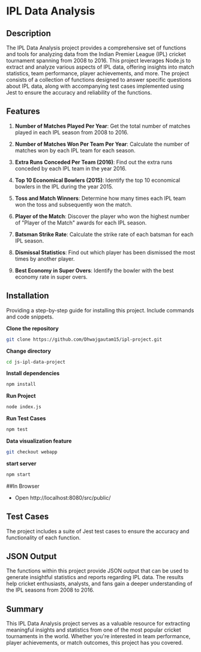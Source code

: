 # IPL Data Analysis

## Description

The IPL Data Analysis project provides a comprehensive set of functions and tools for analyzing data from the Indian Premier League (IPL) cricket tournament spanning from 2008 to 2016. This project leverages Node.js to extract and analyze various aspects of IPL data, offering insights into match statistics, team performance, player achievements, and more. The project consists of a collection of functions designed to answer specific questions about IPL data, along with accompanying test cases implemented using Jest to ensure the accuracy and reliability of the functions.

## Features

1. **Number of Matches Played Per Year**: Get the total number of matches played in each IPL season from 2008 to 2016.

2. **Number of Matches Won Per Team Per Year**: Calculate the number of matches won by each IPL team for each season.

3. **Extra Runs Conceded Per Team (2016)**: Find out the extra runs conceded by each IPL team in the year 2016.

4. **Top 10 Economical Bowlers (2015)**: Identify the top 10 economical bowlers in the IPL during the year 2015.

5. **Toss and Match Winners**: Determine how many times each IPL team won the toss and subsequently won the match.

6. **Player of the Match**: Discover the player who won the highest number of "Player of the Match" awards for each IPL season.

7. **Batsman Strike Rate**: Calculate the strike rate of each batsman for each IPL season.

8. **Dismissal Statistics**: Find out which player has been dismissed the most times by another player.

9. **Best Economy in Super Overs**: Identify the bowler with the best economy rate in super overs.

## Installation

Providing a step-by-step guide for installing this project. Include commands and code snippets.


**Clone the repository**

```bash
git clone https://github.com/Dhwajgautam15/ipl-project.git
```

**Change directory**

```bash
cd js-ipl-data-project
```

**Install dependencies**

```bash
npm install
```

**Run Project**

```bash
node index.js
```

**Run Test Cases**

```bash
npm test
```

**Data visualization feature**

```bash
git checkout webapp
```

**start server**

```bash
npm start
```

##In Browser

- Open http://localhost:8080/src/public/


## Test Cases

The project includes a suite of Jest test cases to ensure the accuracy and functionality of each function.

## JSON Output

The functions within this project provide JSON output that can be used to generate insightful statistics and reports regarding IPL data. The results help cricket enthusiasts, analysts, and fans gain a deeper understanding of the IPL seasons from 2008 to 2016.

## Summary

This IPL Data Analysis project serves as a valuable resource for extracting meaningful insights and statistics from one of the most popular cricket tournaments in the world. Whether you're interested in team performance, player achievements, or match outcomes, this project has you covered.